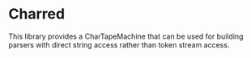 # Charred

This library provides a CharTapeMachine that can be used for building parsers with direct string access rather than token stream access.
